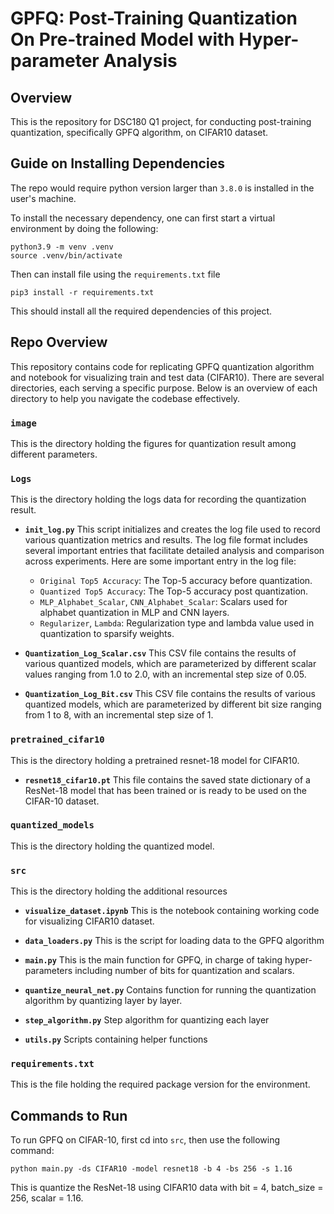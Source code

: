 # GPFQ: Post-Training Quantization On Pre-trained Model with Hyper-parameter Analysis
## Overview
This is the repository for DSC180 Q1 project, for conducting post-training quantization, specifically GPFQ algorithm, on CIFAR10 dataset.

## Guide on Installing Dependencies

The repo would require python version larger than `3.8.0` is installed in the user's 
machine.

To install the necessary dependency, one can first start a virtual environment
by doing the following: 
```
python3.9 -m venv .venv
source .venv/bin/activate
```
Then can install file using the `requirements.txt` file
```
pip3 install -r requirements.txt
```
This should install all the required dependencies of this project. 

## Repo Overview

This repository contains code for replicating GPFQ quantization algorithm and notebook for visualizing train and test data (CIFAR10). There are several directories, each serving a specific purpose. Below is an overview of each directory to help you navigate the codebase effectively.

### `image`

This is the directory holding the figures for quantization result among different parameters. 

### `Logs`

This is the directory holding the logs data for recording the quantization result. 

- **`init_log.py`**
    This script initializes and creates the log file used to record various quantization metrics and results. The log file format includes several important entries that facilitate detailed analysis and comparison across experiments. Here are some important entry in the log file:
    - `Original Top5 Accuracy`: The Top-5 accuracy before quantization.
    - `Quantized Top5 Accuracy`: The Top-5 accuracy post quantization.
    - `MLP_Alphabet_Scalar`, `CNN_Alphabet_Scalar`: Scalars used for alphabet quantization in MLP and CNN layers.
    - `Regularizer`, `Lambda`: Regularization type and lambda value used in quantization to sparsify weights.

- **`Quantization_Log_Scalar.csv`**
    This CSV file contains the results of various quantized models, which are parameterized by different scalar values ranging from 1.0 to 2.0, with an incremental step size of 0.05.
  
- **`Quantization_Log_Bit.csv`**
    This CSV file contains the results of various quantized models, which are parameterized by different bit size ranging from 1 to 8, with an incremental step size of 1.
  
### `pretrained_cifar10`

This is the directory holding a pretrained resnet-18 model for CIFAR10. 

- **`resnet18_cifar10.pt`**
  This file contains the saved state dictionary of a ResNet-18 model that has been trained or is ready to be used on the CIFAR-10 dataset.

### `quantized_models`

This is the directory holding the quantized model.

### `src`

This is the directory holding the additional resources

- **`visualize_dataset.ipynb`**
    This is the notebook containing working code for visualizing CIFAR10 dataset.

- **`data_loaders.py`**
    This is the script for loading data to the GPFQ algorithm

- **`main.py`**
    This is the main function for GPFQ, in charge of taking hyper-parameters including number of bits for quantization and scalars.

- **`quantize_neural_net.py`**
    Contains function for running the quantization algorithm by quantizing layer by layer.

- **`step_algorithm.py`**
    Step algorithm for quantizing each layer

- **`utils.py`**
    Scripts containing helper functions

### `requirements.txt`

This is the file holding the required package version for the environment.


## Commands to Run
To run GPFQ on CIFAR-10, first cd into `src`, then use the following command:
```
python main.py -ds CIFAR10 -model resnet18 -b 4 -bs 256 -s 1.16
```
This is quantize the ResNet-18 using CIFAR10 data with bit = 4, batch_size = 256, scalar = 1.16.
